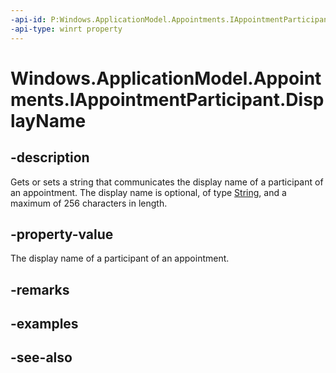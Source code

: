 ```yaml
---
-api-id: P:Windows.ApplicationModel.Appointments.IAppointmentParticipant.DisplayName
-api-type: winrt property
---
```


<!-- Property syntax
public string DisplayName { get;  set; }
-->

# Windows.ApplicationModel.Appointments.IAppointmentParticipant.DisplayName

## -description
Gets or sets a string that communicates the display name of a participant of an appointment. The display name is optional, of type [String](https://msdn.microsoft.com/library/system.string.aspx), and a maximum of 256 characters in length.

## -property-value
The display name of a participant of an appointment.

## -remarks

## -examples

## -see-also
